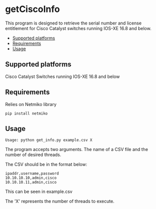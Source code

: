 # getCiscoInfo

This program is designed to retrieve the serial number
and license entitlement for Cisco Catalyst switches running
IOS-XE 16.8 and below.

  * [Supported platforms](#supported-platforms)
  * [Requirements](#requirements)
  * [Usage](#usage)

## Supported platforms
Cisco Catalyst Switches running IOS-XE 16.8 and below

## Requirements
Relies on Netmiko library

```
pip install netmiko
```

## Usage
```
Usage: python get_info.py example.csv X
```
The program accepts two arguments. The name of a CSV file and the number of desired threads.
 
The CSV should be in the format below:

```
ipaddr,username,password
10.10.10.10,admin,cisco
10.10.10.11,admin,cisco
```

This can be seen in example.csv

The 'X' represents the number of threads to execute.
